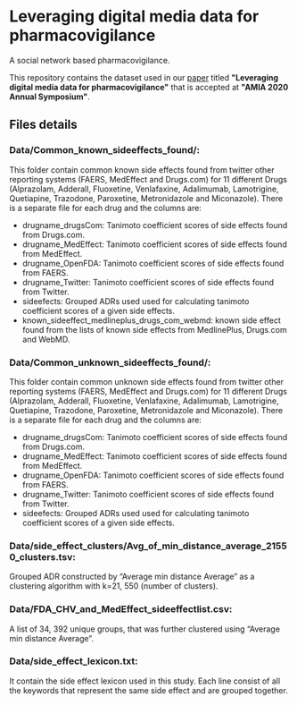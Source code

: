 # Leveraging digital media data for pharmacovigilance
A social network based pharmacovigilance.

This repository contains the dataset used in our [paper](https://www.ncbi.nlm.nih.gov/pmc/articles/PMC8075481/) titled **"Leveraging digital media data for pharmacovigilance"** that is accepted at **"AMIA 2020 Annual Symposium"**.

## Files details

### Data/Common_known_sideeffects_found/:

This folder contain common known side effects found from twitter other reporting systems (FAERS, MedEffect and Drugs.com) for 11 different Drugs (Alprazolam, Adderall, Fluoxetine, Venlafaxine, Adalimumab, Lamotrigine, Quetiapine, Trazodone, Paroxetine, Metronidazole and Miconazole). There is a separate file for each drug and the columns are:
- drugname_drugsCom: Tanimoto coefficient scores of side effects found from Drugs.com.
- drugname_MedEffect: Tanimoto coefficient scores of side effects found from MedEffect.
- drugname_OpenFDA: Tanimoto coefficient scores of side effects found from FAERS.
- drugname_Twitter: Tanimoto coefficient scores of side effects found from Twitter.
- sideefects: Grouped ADRs used used for calculating tanimoto coefficient scores of a given side effects.
- known_sideeffect_medlineplus_drugs_com_webmd: known side effect found from the lists of known side effects from MedlinePlus, Drugs.com and WebMD.

### Data/Common_unknown_sideeffects_found/:

This folder contain common unknown side effects found from twitter other reporting systems (FAERS, MedEffect and Drugs.com) for 11 different Drugs (Alprazolam, Adderall, Fluoxetine, Venlafaxine, Adalimumab, Lamotrigine, Quetiapine, Trazodone, Paroxetine, Metronidazole and Miconazole). There is a separate file for each drug and the columns are:
- drugname_drugsCom: Tanimoto coefficient scores of side effects found from Drugs.com.
- drugname_MedEffect: Tanimoto coefficient scores of side effects found from MedEffect.
- drugname_OpenFDA: Tanimoto coefficient scores of side effects found from FAERS.
- drugname_Twitter: Tanimoto coefficient scores of side effects found from Twitter.
- sideefects: Grouped ADRs used used for calculating tanimoto coefficient scores of a given side effects.


### Data/side_effect_clusters/Avg_of_min_distance_average_21550_clusters.tsv:

Grouped ADR constructed by “Average min distance Average” as a clustering algorithm with k=21, 550 (number of clusters).

### Data/FDA_CHV_and_MedEffect_sideeffectlist.csv:

A list of 34, 392 unique groups, that was further clustered using “Average min distance Average”.


### Data/side_effect_lexicon.txt:
It contain the side effect lexicon used in this study. Each line consist of all the keywords that represent the same side effect and are grouped together.





